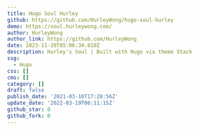 ```yaml
---
title: Hugo Soul Hurley
github: https://github.com/HurleyWong/hugo-soul-hurley
demo: https://soul.hurleywong.com/
author: HurleyWong
author_link: https://github.com/HurleyWong
date: 2023-11-28T05:06:34.810Z
description: Hurley's Soul | Built with Hugo via theme Stack
ssg:
  - Hugo
css: []
cms: []
category: []
draft: false
publish_date: '2021-03-10T17:28:56Z'
update_date: '2022-03-19T06:11:15Z'
github_star: 0
github_fork: 0
---
```

